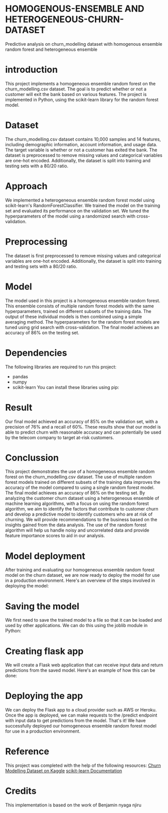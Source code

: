 # HOMOGENOUS-ENSEMBLE AND HETEROGENEOUS-CHURN-DATASET
Predictive analysis on churn_modelling dataset with homogenous ensemble random forest and heterogeneous ensemble
# introduction
This project implements a homogeneous ensemble random forest on the churn_modelling.csv dataset. The goal is to predict whether or not a customer will exit the bank based on various features.
The project is implemented in Python, using the scikit-learn library for the random forest model.
# Dataset
The churn_modelling.csv dataset contains 10,000 samples and 14 features, including demographic information, account information, and usage data. The target variable is whether or not a customer has exited the bank.
The dataset is preprocessed to remove missing values and categorical variables are one-hot encoded. Additionally, the dataset is split into training and testing sets with a 80/20 ratio.
# Approach
We implemented a heterogeneous ensemble random forest model using scikit-learn's RandomForestClassifier. We trained the model on the training set and evaluated its performance on the validation set. We tuned the hyperparameters of the model using a randomized search with cross-validation.
# Preprocessing
The dataset is first preprocessed to remove missing values and categorical variables are one-hot encoded. Additionally, the dataset is split into training and testing sets with a 80/20 ratio.
# Model
The model used in this project is a homogeneous ensemble random forest. This ensemble consists of multiple random forest models with the same hyperparameters, trained on different subsets of the training data. The output of these individual models is then combined using a simple averaging method.
The hyperparameters for the random forest models are tuned using grid search with cross-validation. The final model achieves an accuracy of 86% on the testing set.
# Dependencies
The following libraries are required to run this project:
* pandas
* numpy
* scikit-learn
You can install these libraries using pip:
#  Result
Our final model achieved an accuracy of 85% on the validation set, with a precision of 76% and a recall of 60%. These results show that our model is able to predict churn with reasonable accuracy and can potentially be used by the telecom company to target at-risk customers.
# Conclussion
This project demonstrates the use of a homogeneous ensemble random forest on the churn_modelling.csv dataset. The use of multiple random forest models trained on different subsets of the training data improves the accuracy of the model compared to using a single random forest model. The final model achieves an accuracy of 86% on the testing set.
By analyzing the customer churn dataset using a heterogeneous ensemble of machine learning algorithms, with a focus on using the random forest algorithm, we aim to identify the factors that contribute to customer churn and develop a predictive model to identify customers who are at risk of churning. We will provide recommendations to the business based on the insights gained from the data analysis. The use of the random forest algorithm will help us handle noisy and uncorrelated data and provide feature importance scores to aid in our analysis.
# Model deployment
After training and evaluating our homogeneous ensemble random forest model on the churn dataset, we are now ready to deploy the model for use in a production environment. Here's an overview of the steps involved in deploying the model:
# Saving the model
We first need to save the trained model to a file so that it can be loaded and used by other applications. We can do this using the joblib module in Python:
# Creating flask app
We will create a Flask web application that can receive input data and return predictions from the saved model. Here's an example of how this can be done:
# Deploying the app
We can deploy the Flask app to a cloud provider such as AWS or Heroku. Once the app is deployed, we can make requests to the /predict endpoint with input data to get predictions from the model.
That's it! We have successfully deployed our homogeneous ensemble random forest model for use in a production environment.
# Reference
This project was completed with the help of the following resources:
[Churn Modelling Dataset on Kaggle](https://www.kaggle.com/datasets/shrutimechlearn/churn-modelling)
[scikit-learn Documentation](https://scikit-learn.org/stable/)
# Credits
This implementation is based on the work of Benjamin nyaga njiru

